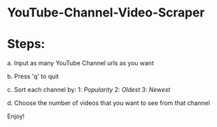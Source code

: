# YouTube-Channel-Video-Scraper

# Steps:


a. Input as many YouTube Channel urls as you want

b. Press 'q' to quit

c. Sort each channel by: 1: _Popularity_ 2: _Oldest_ 3: _Newest_
                        
d. Choose the number of videos that you want to see  from that channel

Enjoy!
